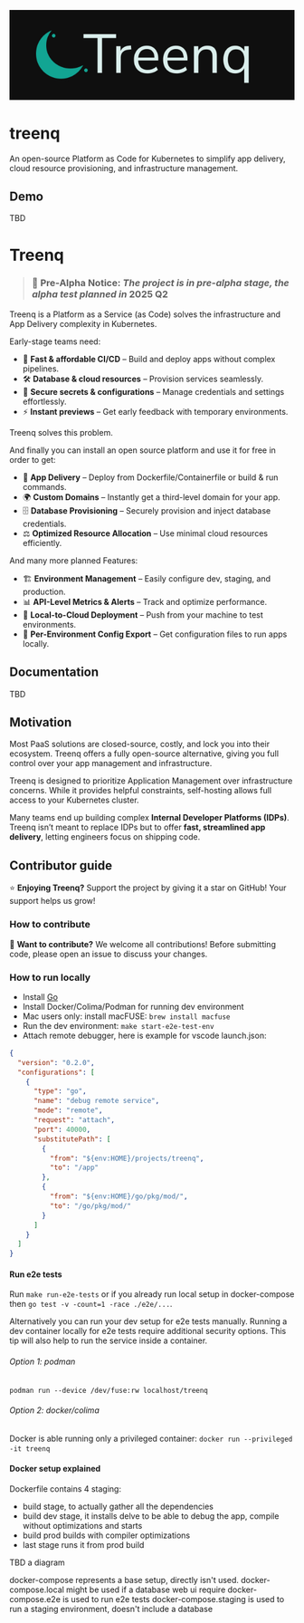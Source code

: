 <p align=center>
    <img src="logo.jpg" />
</p>

# treenq

An open-source Platform as Code for Kubernetes to simplify app delivery, cloud resource provisioning, and infrastructure management.

## Demo

TBD

# Treenq

> ### 🚧 **Pre-Alpha Notice**: _The project is in pre-alpha stage, the alpha test planned in_ **2025 Q2**

Treenq is a Platform as a Service (as Code) solves the infrastructure and App Delivery complexity in Kubernetes.

Early-stage teams need:

- 🚀 **Fast & affordable CI/CD** – Build and deploy apps without complex pipelines.
- 🛠 **Database & cloud resources** – Provision services seamlessly.
- 🔐 **Secure secrets & configurations** – Manage credentials and settings effortlessly.
- ⚡ **Instant previews** – Get early feedback with temporary environments.

Treenq solves this problem.

And finally you can install an open source platform and use it for free in order to get:

- 🚀 **App Delivery** – Deploy from Dockerfile/Containerfile or build & run commands.
- 🌍 **Custom Domains** – Instantly get a third-level domain for your app.
- 🗄️ **Database Provisioning** – Securely provision and inject database credentials.
- ⚖️ **Optimized Resource Allocation** – Use minimal cloud resources efficiently.

And many more planned Features:

- 🏗 **Environment Management** – Easily configure dev, staging, and production.
- 📊 **API-Level Metrics & Alerts** – Track and optimize performance.
- 🔄 **Local-to-Cloud Deployment** – Push from your machine to test environments.
- 🔧 **Per-Environment Config Export** – Get configuration files to run apps locally.

## Documentation

TBD

## Motivation

Most PaaS solutions are closed-source, costly, and lock you into their ecosystem.
Treenq offers a fully open-source alternative, giving you full control over your app management and infrastructure.

Treenq is designed to prioritize Application Management over infrastructure concerns. While it provides helpful constraints, self-hosting allows full access to your Kubernetes cluster.

Many teams end up building complex **Internal Developer Platforms (IDPs)**.
Treenq isn’t meant to replace IDPs but to offer **fast, streamlined app delivery**, letting engineers focus on shipping code.

## Contributor guide

⭐ **Enjoying Treenq?**
Support the project by giving it a star on GitHub! Your support helps us grow!

### How to contribute

📢 **Want to contribute?**
We welcome all contributions! Before submitting code, please open an issue to discuss your changes.

### How to run locally

- Install [Go](https://go.dev/doc/install)
- Install Docker/Colima/Podman for running dev environment
- Mac users only: install macFUSE: `brew install macfuse`
- Run the dev environment: `make start-e2e-test-env`
- Attach remote debugger, here is example for vscode launch.json:

```json
{
  "version": "0.2.0",
  "configurations": [
    {
      "type": "go",
      "name": "debug remote service",
      "mode": "remote",
      "request": "attach",
      "port": 40000,
      "substitutePath": [
        {
          "from": "${env:HOME}/projects/treenq",
          "to": "/app"
        },
        {
          "from": "${env:HOME}/go/pkg/mod/",
          "to": "/go/pkg/mod/"
        }
      ]
    }
  ]
}
```

#### Run e2e tests

Run `make run-e2e-tests` or if you already run local setup in docker-compose then `go test -v -count=1 -race ./e2e/...`.

Alternatively you can run your dev setup for e2e tests manually.
Running a dev container locally for e2e tests require additional security options.
This tip will also help to run the service inside a container.

###### Option 1: podman

`podman run --device /dev/fuse:rw localhost/treenq`

###### Option 2: docker/colima

Docker is able running only a privileged container:
`docker run --privileged  -it treenq`

#### Docker setup explained

Dockerfile contains 4 staging:

- build stage, to actually gather all the dependencies
- build dev stage, it installs delve to be able to debug the app, compile without optimizations and starts
- build prod builds with compiler optimizations
- last stage runs it from prod build

TBD a diagram

docker-compose represents a base setup, directly isn't used.
docker-compose.local might be used if a database web ui require
docker-compose.e2e is used to run e2e tests
docker-compose.staging is used to run a staging environment, doesn't include a database
